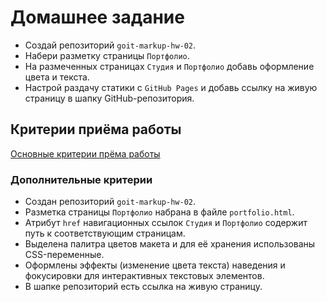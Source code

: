 # Домашнее задание

- Создай репозиторий `goit-markup-hw-02`.
- Набери разметку страницы `Портфолио`.
- На размеченных страницах `Студия` и `Портфолио` добавь оформление цвета и
  текста.
- Настрой раздачу статики с `GitHub Pages` и добавь ссылку на живую страницу в
  шапку GitHub-репозитория.

## Критерии приёма работы

[Основные критерии прёма работы](./criteria.md)

### Дополнительные критерии

- Создан репозиторий `goit-markup-hw-02`.
- Разметка страницы `Портфолио` набрана в файле `portfolio.html`.
- Атрибут `href` навигационных ссылок `Студия` и `Портфолио` содержит путь к
  соответствующим страницам.
- Выделена палитра цветов макета и для её хранения использованы CSS-переменные.
- Оформлены эффекты (изменение цвета текста) наведения и фокусировки для
  интерактивных текстовых элементов.
- В шапке репозиторий есть ссылка на живую страницу.
